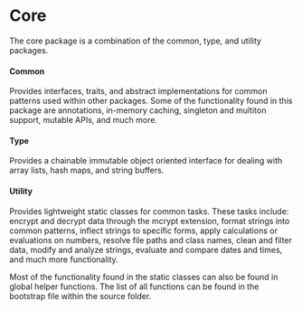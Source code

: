 # Core #

The core package is a combination of the common, type, and utility packages.

#### Common ####

Provides interfaces, traits, and abstract implementations for common patterns used within other packages. 
Some of the functionality found in this package are annotations, in-memory caching, singleton and multiton support, 
mutable APIs, and much more.

#### Type ####

Provides a chainable immutable object oriented interface for dealing with array lists, hash maps, and string buffers.

#### Utility ####

Provides lightweight static classes for common tasks. These tasks include: encrypt and decrypt data through the mcrypt extension, 
format strings into common patterns, inflect strings to specific forms, apply calculations or evaluations on numbers,
resolve file paths and class names, clean and filter data, modify and analyze strings, evaluate and compare dates and times, 
and much more functionality.

Most of the functionality found in the static classes can also be found in global helper functions.
The list of all functions can be found in the bootstrap file within the source folder.